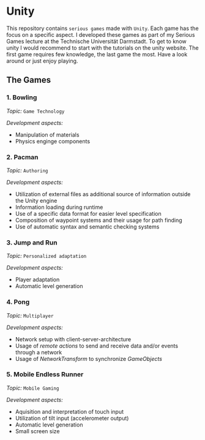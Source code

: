 # Unity
This repository contains `serious games` made with `Unity`. Each game has the focus on a specific aspect. I developed these games as part of my Serious Games lecture at the Technische Universität Darmstadt. To get to know unity I would recommend to start with the tutorials on the unity website. The first game requires few knowledge, the last game the most. Have a look around or just enjoy playing.

## The Games

### 1. Bowling

_Topic:_ `Game Technology`

_Development aspects:_

* Manipulation of materials
* Physics enginge components

### 2. Pacman

_Topic:_ `Authoring`

_Development aspects:_

* Utilization of external files as additional source of information outside the Unity engine
* Information loading during runtime
* Use of a specific data format for easier level specification
* Composition of waypoint systems and their usage for path finding
* Use of automatic syntax and semantic checking systems

### 3. Jump and Run

_Topic:_ `Personalized adaptation`

_Development aspects:_

* Player adaptation
* Automatic level generation

### 4. Pong

_Topic:_ `Multiplayer`

_Development aspects:_

* Network setup with client-server-architecture
* Usage of _remote actions_ to send and receive data and/or events through a network
* Usage of _NetworkTransform_ to synchronize _GameObjects_

### 5. Mobile Endless Runner

_Topic:_ `Mobile Gaming`

_Development aspects:_

* Aquisition and interpretation of touch input
* Utilization of tilt input (accelerometer output)
* Automatic level generation
* Small screen size
